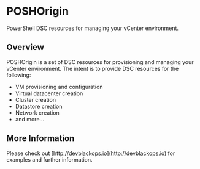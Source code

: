 # POSHOrigin
PowerShell DSC resources for managing your vCenter environment.

## Overview
POSHOrigin is a set of DSC resources for provisioning and managing your vCenter environment. The intent is to provide DSC resources for the following:
- VM provisioning and configuration
- Virtual datacenter creation
- Cluster creation
- Datastore creation
- Network creation
- and more...

## More Information

Please check out [http://devblackops.io](http://devblackops.io) for examples and further information.
